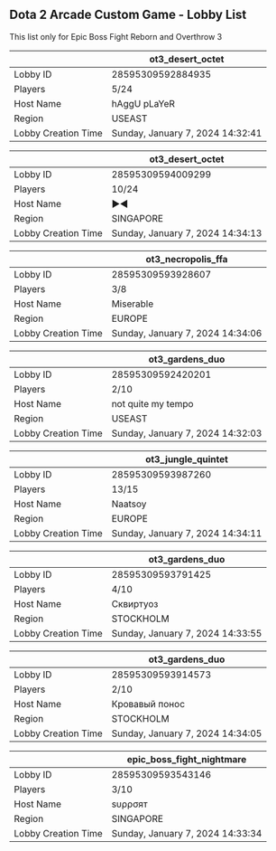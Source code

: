 ## Dota 2 Arcade Custom Game - Lobby List

This list only for Epic Boss Fight Reborn and Overthrow 3

|  | ot3_desert_octet |
| ------ | ------ |
| Lobby ID | 28595309592884935 |
| Players | 5/24 |
| Host Name | hAggU pLaYeR |
| Region | USEAST |
| Lobby Creation Time | Sunday, January 7, 2024 14:32:41 |


|  | ot3_desert_octet |
| ------ | ------ |
| Lobby ID | 28595309594009299 |
| Players | 10/24 |
| Host Name | ►◄ |
| Region | SINGAPORE |
| Lobby Creation Time | Sunday, January 7, 2024 14:34:13 |


|  | ot3_necropolis_ffa |
| ------ | ------ |
| Lobby ID | 28595309593928607 |
| Players | 3/8 |
| Host Name | Miserable |
| Region | EUROPE |
| Lobby Creation Time | Sunday, January 7, 2024 14:34:06 |


|  | ot3_gardens_duo |
| ------ | ------ |
| Lobby ID | 28595309592420201 |
| Players | 2/10 |
| Host Name | not quite my tempo |
| Region | USEAST |
| Lobby Creation Time | Sunday, January 7, 2024 14:32:03 |


|  | ot3_jungle_quintet |
| ------ | ------ |
| Lobby ID | 28595309593987260 |
| Players | 13/15 |
| Host Name | Naatsoy |
| Region | EUROPE |
| Lobby Creation Time | Sunday, January 7, 2024 14:34:11 |


|  | ot3_gardens_duo |
| ------ | ------ |
| Lobby ID | 28595309593791425 |
| Players | 4/10 |
| Host Name | Сквиртуоз |
| Region | STOCKHOLM |
| Lobby Creation Time | Sunday, January 7, 2024 14:33:55 |


|  | ot3_gardens_duo |
| ------ | ------ |
| Lobby ID | 28595309593914573 |
| Players | 2/10 |
| Host Name | Кровавый понос |
| Region | STOCKHOLM |
| Lobby Creation Time | Sunday, January 7, 2024 14:34:05 |


|  | epic_boss_fight_nightmare |
| ------ | ------ |
| Lobby ID | 28595309593543146 |
| Players | 3/10 |
| Host Name | ѕυρρσят |
| Region | SINGAPORE |
| Lobby Creation Time | Sunday, January 7, 2024 14:33:34 |


